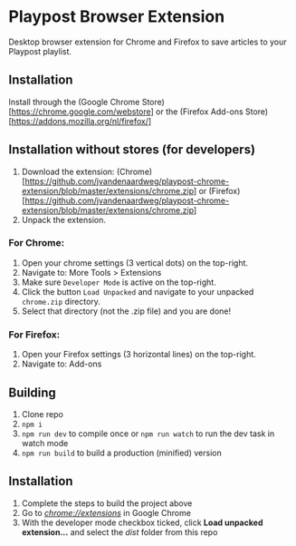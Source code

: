# Playpost Browser Extension
Desktop browser extension for Chrome and Firefox to save articles to your Playpost playlist.

## Installation
Install through the (Google Chrome Store)[https://chrome.google.com/webstore] or the (Firefox Add-ons Store)[https://addons.mozilla.org/nl/firefox/]

## Installation without stores (for developers)
1. Download the extension: (Chrome)[https://github.com/jvandenaardweg/playpost-chrome-extension/blob/master/extensions/chrome.zip] or (Firefox)[https://github.com/jvandenaardweg/playpost-chrome-extension/blob/master/extensions/chrome.zip]
2. Unpack the extension.

### For Chrome:
1. Open your chrome settings (3 vertical dots) on the top-right.
2. Navigate to: More Tools > Extensions
3. Make sure `Developer Mode` is active on the top-right.
4. Click the button `Load Unpacked` and navigate to your unpacked `chrome.zip` directory.
5. Select that directory (not the .zip file) and you are done!

### For Firefox:
1. Open your Firefox settings (3 horizontal lines) on the top-right.
2. Navigate to: Add-ons




## Building

1.  Clone repo
2.  `npm i`
3.  `npm run dev` to compile once or `npm run watch` to run the dev task in watch mode
4.  `npm run build` to build a production (minified) version

## Installation

1.  Complete the steps to build the project above
2.  Go to [_chrome://extensions_](chrome://extensions) in Google Chrome
3.  With the developer mode checkbox ticked, click **Load unpacked extension...** and select the _dist_ folder from this repo
